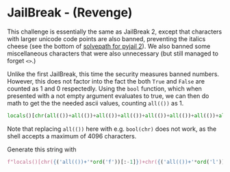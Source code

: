 # JailBreak - (Revenge)

This challenge is essentially the same as JailBreak 2, except that characters
with larger unicode code points are also banned, preventing the italics cheese
(see the bottom of [solvepath for pyjail 2](../pyjail-2/solve.md)). We also banned some miscellaneous characters that were also unnecessary (but still managed to forget `<>`.)

Unlike the first JailBreak, this time the security measures banned numbers. However, this does not factor into the fact the both `True` and `False` are counted as 1 and 0 respectedly. Using the `bool` function, which when presented with a not empty argument evaluates to true, we can then do math to get the the needed ascii values, counting `all(())` as 1.

```py
locals()[chr(all(())+all(())+all(())+all(())+all(())+all(())+all(())+all(())+all(())+all(())+all(())+all(())+all(())+all(())+all(())+all(())+all(())+all(())+all(())+all(())+all(())+all(())+all(())+all(())+all(())+all(())+all(())+all(())+all(())+all(())+all(())+all(())+all(())+all(())+all(())+all(())+all(())+all(())+all(())+all(())+all(())+all(())+all(())+all(())+all(())+all(())+all(())+all(())+all(())+all(())+all(())+all(())+all(())+all(())+all(())+all(())+all(())+all(())+all(())+all(())+all(())+all(())+all(())+all(())+all(())+all(())+all(())+all(())+all(())+all(())+all(())+all(())+all(())+all(())+all(())+all(())+all(())+all(())+all(())+all(())+all(())+all(())+all(())+all(())+all(())+all(())+all(())+all(())+all(())+all(())+all(())+all(())+all(())+all(())+all(())+all(())+all(())+all(())+all(())+all(())+all(())+all(()))+chr(all(())+all(())+all(())+all(())+all(())+all(())+all(())+all(())+all(())+all(())+all(())+all(())+all(())+all(())+all(())+all(())+all(())+all(())+all(())+all(())+all(())+all(())+all(())+all(())+all(())+all(())+all(())+all(())+all(())+all(())+all(())+all(())+all(())+all(())+all(())+all(())+all(())+all(())+all(())+all(())+all(())+all(())+all(())+all(())+all(())+all(())+all(())+all(())+all(())+all(())+all(())+all(())+all(())+all(())+all(())+all(())+all(())+all(())+all(())+all(())+all(())+all(())+all(())+all(())+all(())+all(())+all(())+all(())+all(())+all(())+all(())+all(())+all(())+all(())+all(())+all(())+all(())+all(())+all(())+all(())+all(())+all(())+all(())+all(())+all(())+all(())+all(())+all(())+all(())+all(())+all(())+all(())+all(())+all(())+all(())+all(())+all(())+all(())+all(())+all(())+all(())+all(())+all(())+all(())+all(())+all(())+all(())+all(()))+chr(all(())+all(())+all(())+all(())+all(())+all(())+all(())+all(())+all(())+all(())+all(())+all(())+all(())+all(())+all(())+all(())+all(())+all(())+all(())+all(())+all(())+all(())+all(())+all(())+all(())+all(())+all(())+all(())+all(())+all(())+all(())+all(())+all(())+all(())+all(())+all(())+all(())+all(())+all(())+all(())+all(())+all(())+all(())+all(())+all(())+all(())+all(())+all(())+all(())+all(())+all(())+all(())+all(())+all(())+all(())+all(())+all(())+all(())+all(())+all(())+all(())+all(())+all(())+all(())+all(())+all(())+all(())+all(())+all(())+all(())+all(())+all(())+all(())+all(())+all(())+all(())+all(())+all(())+all(())+all(())+all(())+all(())+all(())+all(())+all(())+all(())+all(())+all(())+all(())+all(())+all(())+all(())+all(())+all(())+all(())+all(())+all(()))+chr(all(())+all(())+all(())+all(())+all(())+all(())+all(())+all(())+all(())+all(())+all(())+all(())+all(())+all(())+all(())+all(())+all(())+all(())+all(())+all(())+all(())+all(())+all(())+all(())+all(())+all(())+all(())+all(())+all(())+all(())+all(())+all(())+all(())+all(())+all(())+all(())+all(())+all(())+all(())+all(())+all(())+all(())+all(())+all(())+all(())+all(())+all(())+all(())+all(())+all(())+all(())+all(())+all(())+all(())+all(())+all(())+all(())+all(())+all(())+all(())+all(())+all(())+all(())+all(())+all(())+all(())+all(())+all(())+all(())+all(())+all(())+all(())+all(())+all(())+all(())+all(())+all(())+all(())+all(())+all(())+all(())+all(())+all(())+all(())+all(())+all(())+all(())+all(())+all(())+all(())+all(())+all(())+all(())+all(())+all(())+all(())+all(())+all(())+all(())+all(())+all(())+all(())+all(()))]
```

Note that replacing `all(())` here with e.g. `bool(chr)` does not work, as the shell accepts a maximum of 4096 characters.

Generate this string with
```py
f"locals()[chr({('all(())+'*ord('f'))[:-1]})+chr({('all(())+'*ord('l'))[:-1]})+chr({('all(())+'*ord('a'))[:-1]})+chr({('all(())+'*ord('g'))[:-1]})]"
```
